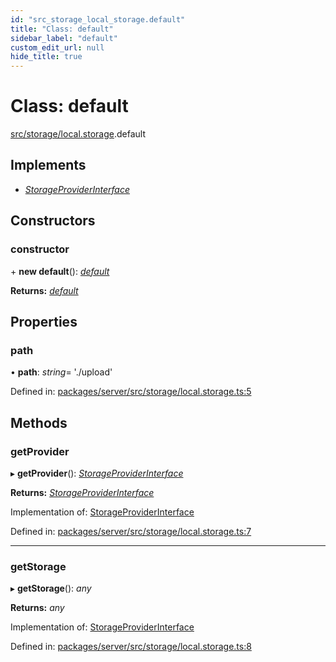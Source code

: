 ```yaml
---
id: "src_storage_local_storage.default"
title: "Class: default"
sidebar_label: "default"
custom_edit_url: null
hide_title: true
---
```


# Class: default

[src/storage/local.storage](../modules/src_storage_local_storage.md).default

## Implements

* [*StorageProviderInterface*](../interfaces/src_storage_storageprovider_interface.storageproviderinterface.md)

## Constructors

### constructor

\+ **new default**(): [*default*](src_storage_local_storage.default.md)

**Returns:** [*default*](src_storage_local_storage.default.md)

## Properties

### path

• **path**: *string*= './upload'

Defined in: [packages/server/src/storage/local.storage.ts:5](https://github.com/xr3ngine/xr3ngine/blob/7650c2bea/packages/server/src/storage/local.storage.ts#L5)

## Methods

### getProvider

▸ **getProvider**(): [*StorageProviderInterface*](../interfaces/src_storage_storageprovider_interface.storageproviderinterface.md)

**Returns:** [*StorageProviderInterface*](../interfaces/src_storage_storageprovider_interface.storageproviderinterface.md)

Implementation of: [StorageProviderInterface](../interfaces/src_storage_storageprovider_interface.storageproviderinterface.md)

Defined in: [packages/server/src/storage/local.storage.ts:7](https://github.com/xr3ngine/xr3ngine/blob/7650c2bea/packages/server/src/storage/local.storage.ts#L7)

___

### getStorage

▸ **getStorage**(): *any*

**Returns:** *any*

Implementation of: [StorageProviderInterface](../interfaces/src_storage_storageprovider_interface.storageproviderinterface.md)

Defined in: [packages/server/src/storage/local.storage.ts:8](https://github.com/xr3ngine/xr3ngine/blob/7650c2bea/packages/server/src/storage/local.storage.ts#L8)
